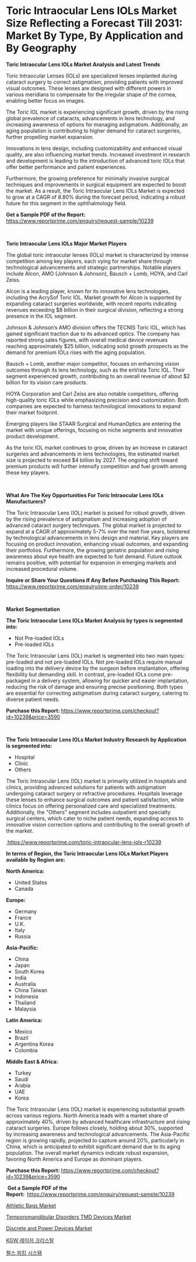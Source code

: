 <p><h1>Toric Intraocular Lens IOLs Market Size Reflecting a Forecast Till 2031: Market By Type, By Application and By Geography</h1></p><p><strong>Toric Intraocular Lens IOLs Market Analysis and Latest Trends</strong></p>
<p><p>Toric Intraocular Lenses (IOLs) are specialized lenses implanted during cataract surgery to correct astigmatism, providing patients with improved visual outcomes. These lenses are designed with different powers in various meridians to compensate for the irregular shape of the cornea, enabling better focus on images.</p><p>The Toric IOL market is experiencing significant growth, driven by the rising global prevalence of cataracts, advancements in lens technology, and increasing awareness of options for managing astigmatism. Additionally, an aging population is contributing to higher demand for cataract surgeries, further propelling market expansion. </p><p>Innovations in lens design, including customizability and enhanced visual quality, are also influencing market trends. Increased investment in research and development is leading to the introduction of advanced toric IOLs that offer better performance and patient experiences. </p><p>Furthermore, the growing preference for minimally invasive surgical techniques and improvements in surgical equipment are expected to boost the market. As a result, the Toric Intraocular Lens IOLs Market is expected to grow at a CAGR of 8.80% during the forecast period, indicating a robust future for this segment in the ophthalmology field.</p></p>
<p><strong>Get a Sample PDF of the Report:&nbsp;</strong> <a href="https://www.reportprime.com/enquiry/request-sample/10239">https://www.reportprime.com/enquiry/request-sample/10239</a></p>
<p>&nbsp;</p>
<p><strong>Toric Intraocular Lens IOLs Major Market Players</strong></p>
<p><p>The global toric intraocular lenses (IOLs) market is characterized by intense competition among key players, each vying for market share through technological advancements and strategic partnerships. Notable players include Alcon, AMO (Johnson & Johnson), Bausch + Lomb, HOYA, and Carl Zeiss.</p><p>Alcon is a leading player, known for its innovative lens technologies, including the AcrySof Toric IOL. Market growth for Alcon is supported by expanding cataract surgeries worldwide, with recent reports indicating revenues exceeding $8 billion in their surgical division, reflecting a strong presence in the IOL segment.</p><p>Johnson & Johnson’s AMO division offers the TECNIS Toric IOL, which has gained significant traction due to its advanced optics. The company has reported strong sales figures, with overall medical device revenues reaching approximately $25 billion, indicating solid growth prospects as the demand for premium IOLs rises with the aging population.</p><p>Bausch + Lomb, another major competitor, focuses on enhancing vision outcomes through its lens technology, such as the enVista Toric IOL. Their segment experienced growth, contributing to an overall revenue of about $2 billion for its vision care products.</p><p>HOYA Corporation and Carl Zeiss are also notable competitors, offering high-quality toric IOLs while emphasizing precision and customization. Both companies are expected to harness technological innovations to expand their market footprint.</p><p>Emerging players like STAAR Surgical and HumanOptics are entering the market with unique offerings, focusing on niche segments and innovative product development.</p><p>As the toric IOL market continues to grow, driven by an increase in cataract surgeries and advancements in lens technologies, the estimated market size is projected to exceed $4 billion by 2027. The ongoing shift toward premium products will further intensify competition and fuel growth among these key players.</p></p>
<p>&nbsp;</p>
<p><strong>What Are The Key Opportunities For Toric Intraocular Lens IOLs Manufacturers?</strong></p>
<p><p>The Toric Intraocular Lens (IOL) market is poised for robust growth, driven by the rising prevalence of astigmatism and increasing adoption of advanced cataract surgery techniques. The global market is projected to expand at a CAGR of approximately 5-7% over the next five years, bolstered by technological advancements in lens design and material. Key players are focusing on product innovation, enhancing visual outcomes, and expanding their portfolios. Furthermore, the growing geriatric population and rising awareness about eye health are expected to fuel demand. Future outlook remains positive, with potential for expansion in emerging markets and increased procedural volume.</p></p>
<p><strong>Inquire or Share Your Questions If Any Before Purchasing This Report:</strong> <a href="https://www.reportprime.com/enquiry/pre-order/10239">https://www.reportprime.com/enquiry/pre-order/10239</a></p>
<p>&nbsp;</p>
<p><strong>Market Segmentation</strong></p>
<p><strong>The Toric Intraocular Lens IOLs Market Analysis by types is segmented into:</strong></p>
<p><ul><li>Not Pre-loaded IOLs</li><li>Pre-loaded IOLs</li></ul></p>
<p><p>The Toric Intraocular Lens (IOL) market is segmented into two main types: pre-loaded and not pre-loaded IOLs. Not pre-loaded IOLs require manual loading into the delivery device by the surgeon before implantation, offering flexibility but demanding skill. In contrast, pre-loaded IOLs come pre-packaged in a delivery system, allowing for quicker and easier implantation, reducing the risk of damage and ensuring precise positioning. Both types are essential for correcting astigmatism during cataract surgery, catering to diverse patient needs.</p></p>
<p><strong>Purchase this Report:&nbsp;</strong><a href="https://www.reportprime.com/checkout?id=10239&price=3590">https://www.reportprime.com/checkout?id=10239&price=3590</a></p>
<p>&nbsp;</p>
<p><strong>The Toric Intraocular Lens IOLs Market Industry Research by Application is segmented into:</strong></p>
<p><ul><li>Hospital</li><li>Clinic</li><li>Others</li></ul></p>
<p><p>The Toric Intraocular Lens (IOL) market is primarily utilized in hospitals and clinics, providing advanced solutions for patients with astigmatism undergoing cataract surgery or refractive procedures. Hospitals leverage these lenses to enhance surgical outcomes and patient satisfaction, while clinics focus on offering personalized care and specialized treatments. Additionally, the "Others" segment includes outpatient and specialty surgical centers, which cater to niche patient needs, expanding access to innovative vision correction options and contributing to the overall growth of the market.</p></p>
<p><a href="https://www.reportprime.com/toric-intraocular-lens-iols-r10239">&nbsp;https://www.reportprime.com/toric-intraocular-lens-iols-r10239</a></p>
<p><strong>In terms of Region, the Toric Intraocular Lens IOLs Market Players available by Region are:</strong></p>
<p>
    <p> <strong> North America: </strong>
        <ul>
            <li>United States</li>
            <li>Canada</li>
        </ul>
        </p> 
    <p> <strong> Europe: </strong>
        <ul>
            <li>Germany</li>
            <li>France</li>
            <li>U.K.</li>
            <li>Italy</li>
            <li>Russia</li>
        </ul>
        </p> 
    <p> <strong> Asia-Pacific: </strong>
        <ul>
            <li>China</li>
            <li>Japan</li>
            <li>South Korea</li>
            <li>India</li>
            <li>Australia</li>
            <li>China Taiwan</li>
            <li>Indonesia</li>
            <li>Thailand</li>
            <li>Malaysia</li>
        </ul>
        </p> 
    <p> <strong> Latin America: </strong>
        <ul>
            <li>Mexico</li>
            <li>Brazil</li>
            <li>Argentina Korea</li>
            <li>Colombia</li>
        </ul>
        </p> 
    <p> <strong> Middle East & Africa: </strong>
        <ul>
            <li>Turkey</li>
            <li>Saudi</li>
            <li>Arabia</li>
            <li>UAE</li>
            <li>Korea</li>
        </ul>
    </p>
    </p>
<p><p>The Toric Intraocular Lens (IOL) market is experiencing substantial growth across various regions. North America leads with a market share of approximately 40%, driven by advanced healthcare infrastructure and rising cataract surgeries. Europe follows closely, holding about 30%, supported by increasing awareness and technological advancements. The Asia-Pacific region is growing rapidly, projected to capture around 20%, particularly in China, which is anticipated to exhibit significant demand due to its aging population. The overall market dynamics indicate robust expansion, favoring North America and Europe as dominant players.</p></p>
<p><strong>Purchase this Report: </strong><a href="https://www.reportprime.com/checkout?id=10239&price=3590">https://www.reportprime.com/checkout?id=10239&price=3590</a></p>
<p>&nbsp;<strong>Get a Sample PDF of the Report:&nbsp;&nbsp;</strong><a href="https://www.reportprime.com/enquiry/request-sample/10239">https://www.reportprime.com/enquiry/request-sample/10239</a></p>
<p><strong></strong></p>
<p><p><a href="https://www.linkedin.com/pulse/what-innovations-market-trends-shaping-athletic-bags-8qnse?trackingId=zsIbt63%2FQUGz9u3Y8muuIg%3D%3D">Athletic Bags Market</a></p><p><a href="https://github.com/gulaimolin/Market-Research-Report-List-6/blob/main/temporomandibular-disorders-tmd-devices-market.md">Temporomandibular Disorders TMD Devices Market</a></p><p><a href="https://medium.com/@thadnader_5170/this-report-aims-to-provide-a-comprehensive-presentation-of-the-global-market-for-discrete-and-cdeb2aeb1ad6">Discrete and Power Devices Market</a></p><p><a href="https://medium.com/@darrylnorton87/%EC%84%B8%EA%B3%84-kgw-laser-crystal-market-%EC%9D%80-2024%EC%97%90%EC%84%9C-2031%EB%A1%9C-%EC%97%B0%ED%8F%89%EA%B7%A0-%EC%A6%9D%EA%B0%80%EC%9C%A8%EC%9D%84-%EB%B3%B4%EC%9D%BC-%EA%B2%83%EC%9C%BC%EB%A1%9C-%EC%98%88%EC%83%81%EB%90%A9%EB%8B%88%EB%8B%A4-e91838e4b224?postPublishedType=initial">KGW 레이저 크리스탈</a></p><p><a href="https://medium.com/@darrylnorton87/pulse-picking-system-market-%EC%9D%98-%EA%B8%80%EB%A1%9C%EB%B2%8C-%EC%8B%9C%EC%9E%A5-%EA%B0%9C%EC%9A%94%EB%8A%94-%EC%A0%84-%EC%84%B8%EA%B3%84-%EB%B0%8F-%EC%A3%BC%EC%9A%94-%EC%8B%9C%EC%9E%A5%EC%9D%98-%EC%82%B0%EC%97%85%EC%97%90-%EC%98%81%ED%96%A5%EC%9D%84-%EB%AF%B8%EC%B9%98%EB%8A%94-%EC%A3%BC%EC%9A%94-%ED%8A%B8%EB%A0%8C%EB%93%9C%EC%97%90-%EB%8C%80%ED%95%9C-%EB%8F%85%ED%8A%B9%ED%95%9C-%EA%B4%80%EC%A0%90%EC%9D%84-%EC%A0%9C%EA%B3%B5%ED%95%A9%EB%8B%88%EB%8B%A4-becb5eade6ae?postPublishedType=initial">펄스 피킹 시스템</a></p></p>